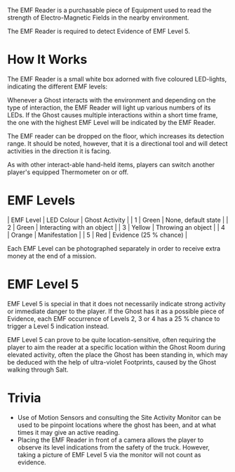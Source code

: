 The EMF Reader is a purchasable piece of Equipment used to read the strength of Electro-Magnetic Fields in the nearby environment.

The EMF Reader is required to detect Evidence of EMF Level 5.


# How It Works
The EMF Reader is a small white box adorned with five coloured LED-lights, indicating the different EMF levels:

Whenever a Ghost interacts with the environment and depending on the type of interaction, the EMF Reader will light up various numbers of its LEDs. If the Ghost causes multiple interactions within a short time frame, the one with the highest EMF Level will be indicated by the EMF Reader.

The EMF reader can be dropped on the floor, which increases its detection range. It should be noted, however, that it is a directional tool and will detect activities in the direction it is facing.

As with other interact-able hand-held items, players can switch another player's equipped Thermometer on or off.

# EMF Levels

| EMF Level |	LED Colour | Ghost Activity                    |
| 1                | Green           | None, default state            |
| 2                | Green           | Interacting with an object  |
| 3                | Yellow          | Throwing an object            |
| 4                | Orange         | Manifestation                     |
| 5                |	Red             | Evidence (25 % chance)    |

Each EMF Level can be photographed separately in order to receive extra money at the end of a mission.

# EMF Level 5

EMF Level 5 is special in that it does not necessarily indicate strong activity or immediate danger to the player. If the Ghost has it as a possible piece of Evidence, each EMF occurrence of Levels 2, 3 or 4 has a 25 % chance to trigger a Level 5 indication instead.

EMF Level 5 can prove to be quite location-sensitive, often requiring the player to aim the reader at a specific location within the Ghost Room during elevated activity, often the place the Ghost has been standing in, which may be deduced with the help of ultra-violet Footprints, caused by the Ghost walking through Salt.

# Trivia

- Use of Motion Sensors and consulting the Site Activity Monitor can be used to be pinpoint locations where the ghost has been, and at what times it may give an active reading.
- Placing the EMF Reader in front of a camera allows the player to observe its level indications from the safety of the truck. However, taking a picture of EMF Level 5 via the monitor will not count as evidence.
